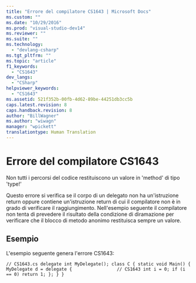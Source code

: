 ```yaml
---
title: "Errore del compilatore CS1643 | Microsoft Docs"
ms.custom: ""
ms.date: "10/29/2016"
ms.prod: "visual-studio-dev14"
ms.reviewer: ""
ms.suite: ""
ms.technology: 
  - "devlang-csharp"
ms.tgt_pltfrm: ""
ms.topic: "article"
f1_keywords: 
  - "CS1643"
dev_langs: 
  - "CSharp"
helpviewer_keywords: 
  - "CS1643"
ms.assetid: 521f352b-00fb-4d62-89be-44251db3cc5b
caps.latest.revision: 8
caps.handback.revision: 8
author: "BillWagner"
ms.author: "wiwagn"
manager: "wpickett"
translationtype: Human Translation
---
```

# Errore del compilatore CS1643
Non tutti i percorsi del codice restituiscono un valore in 'method' di tipo 'type\!'  
  
 Questo errore si verifica se il corpo di un delegato non ha un'istruzione return oppure contiene un'istruzione return di cui il compilatore non è in grado di verificare il raggiungimento. Nell'esempio seguente il compilatore non tenta di prevedere il risultato della condizione di diramazione per verificare che il blocco di metodo anonimo restituisca sempre un valore.  
  
## Esempio  
 L'esempio seguente genera l'errore CS1643:  
  
```  
// CS1643.cs delegate int MyDelegate(); class C { static void Main() { MyDelegate d = delegate {                 // CS1643 int i = 0; if (i == 0) return 1; }; } }  
```